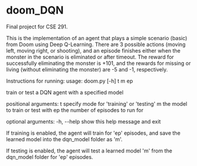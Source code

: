 # doom_DQN
Final project for CSE 291.

This is the implementation of an agent that plays a simple scenario (basic) from Doom using Deep Q-Learning.
There are 3 possible actions (moving left, moving right, or shooting), and an episode finishes either when the monster in the scenario is eliminated or after timeout. The reward for successfully eliminating the monster is +101, and the rewards for missing or living (without eliminating the monster) are -5 and -1, respectively.
 
Instructions for running:
  usage: doom.py [-h] t m ep

  train or test a DQN agent with a specified model

  positional arguments:
    t           specify mode for 'training' or 'testing'
    m           the model to train or test with
    ep          the number of episodes to run for

  optional arguments:
    -h, --help  show this help message and exit
    
If training is enabled, the agent will train for 'ep' episodes, and save the learned model into the dqn_model folder as 'm'. 

If testing is enabled, the agent will test a learned model 'm' from the dqn_model folder for 'ep' episodes.
